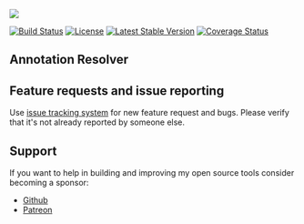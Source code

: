 <p align="left"><a href="https://ecotone.tech" target="_blank">
    <img src="https://github.com/ecotoneframework/ecotone/blob/master/ecotone_small.png?raw=true">
</a></p>

[![Build Status](https://travis-ci.org/ecotoneframework/annotation-finder.svg?branch=master)](https://travis-ci.org/ecotoneframework/annotation-finder)
[![License](https://poser.pugx.org/ecotone/annotation-finder/license)](https://packagist.org/packages/ecotone/annotation-finder)
[![Latest Stable Version](https://poser.pugx.org/ecotone/annotation-finder/v/stable)](https://packagist.org/packages/ecotone/annotation-finder)
[![Coverage Status](https://coveralls.io/repos/github/ecotoneframework/annotation-finder/badge.svg?branch=master)](https://coveralls.io/github/ecotoneframework/annotation-finder?branch=master)

## Annotation Resolver


## Feature requests and issue reporting

Use [issue tracking system](https://github.com/ecotoneframework/ecotone/issues) for new feature request and bugs. 
Please verify that it's not already reported by someone else.

## Support

If you want to help in building and improving my open source tools consider becoming a sponsor:

- [Github](https://github.com/sponsors/dgafka)
- [Patreon](https://www.patreon.com/dgafka)